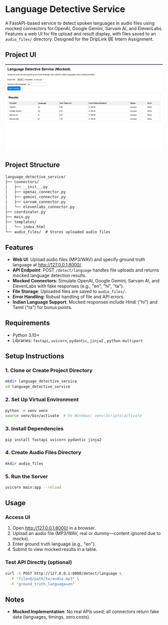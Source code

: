 # Language Detective Service

A FastAPI-based service to detect spoken languages in audio files using mocked connectors for OpenAI, Google Gemini, Sarvam AI, and ElevenLabs. Features a web UI for file upload and result display, with files saved to an `audio_files/` directory. Designed for the DripLink BE Intern Assignment.

## Project UI
![Web UI Screenshot](images/ui.png)

## Project Structure

```
language_detective_service/
├── connectors/
│   ├── __init__.py
│   ├── openai_connector.py
│   ├── gemini_connector.py
│   ├── sarvam_connector.py
│   └── elevenlabs_connector.py
├── coordinator.py
├── main.py
├── templates/
│   └── index.html
└── audio_files/  # Stores uploaded audio files
```

## Features

- **Web UI**: Upload audio files (MP3/WAV) and specify ground truth language at http://127.0.0.1:8000/.
- **API Endpoint**: POST `/detect/language` handles file uploads and returns mocked language detection results.
- **Mocked Connectors**: Simulate OpenAI, Google Gemini, Sarvam AI, and ElevenLabs with fake responses (e.g., "en", "hi", "ta").
- **File Storage**: Uploaded files are saved to `audio_files/`.
- **Error Handling**: Robust handling of file and API errors.
- **Indian Language Support**: Mocked responses include Hindi ("hi") and Tamil ("ta") for bonus points.

## Requirements

- Python 3.10+
- Libraries: `fastapi`, `uvicorn`, `pydantic`, `jinja2` , `python-multipart`

## Setup Instructions

### 1. Clone or Create Project Directory

```bash
mkdir language_detective_service
cd language_detective_service
```

### 2. Set Up Virtual Environment

```bash
python -m venv venv
source venv/bin/activate  # On Windows: venv\Scripts\activate
```

### 3. Install Dependencies

```bash
pip install fastapi uvicorn pydantic jinja2
```

### 4. Create Audio Files Directory

```bash
mkdir audio_files
```

### 5. Run the Server

```bash
uvicorn main:app --reload
```

## Usage

### Access UI

1. Open http://127.0.0.1:8000/ in a browser.
2. Upload an audio file (MP3/WAV, real or dummy—content ignored due to mocks).
3. Enter ground truth language (e.g., "en").
4. Submit to view mocked results in a table.

### Test API Directly (optional)

```bash
curl -X POST http://127.0.0.1:8000/detect/language \
  -F "file=@/path/to/audio.mp3" \
  -F "ground_truth_language=en"
```

## Notes

- **Mocked Implementation**: No real APIs used; all connectors return fake data (languages, timings, zero costs).

